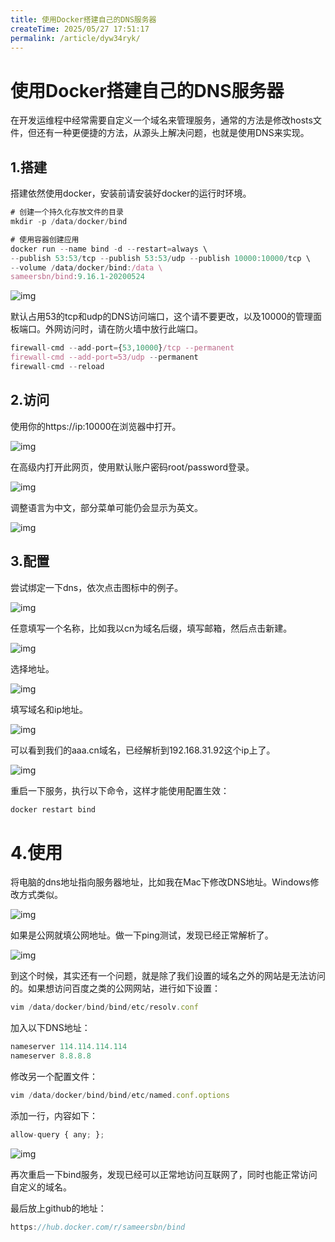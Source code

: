 ```yaml
---
title: 使用Docker搭建自己的DNS服务器
createTime: 2025/05/27 17:51:17
permalink: /article/dyw34ryk/
---
```

# 使用Docker搭建自己的DNS服务器



在开发运维程中经常需要自定义一个域名来管理服务，通常的方法是修改hosts文件，但还有一种更便捷的方法，从源头上解决问题，也就是使用DNS来实现。

## **1.搭建**

搭建依然使用docker，安装前请安装好docker的运行时环境。

```javascript
# 创建一个持久化存放文件的目录
mkdir -p /data/docker/bind

# 使用容器创建应用
docker run --name bind -d --restart=always \
--publish 53:53/tcp --publish 53:53/udp --publish 10000:10000/tcp \
--volume /data/docker/bind:/data \
sameersbn/bind:9.16.1-20200524
```

![img](https://imgoss.xgss.net/picgo/d9946be6b57cf2cdf094c7a39b8a575d.png?aliyun)

默认占用53的tcp和udp的DNS访问端口，这个请不要更改，以及10000的管理面板端口。外网访问时，请在防火墙中放行此端口。

```javascript
firewall-cmd --add-port={53,10000}/tcp --permanent
firewall-cmd --add-port=53/udp --permanent
firewall-cmd --reload
```

## **2.访问**

使用你的https://ip:10000在浏览器中打开。

![img](https://imgoss.xgss.net/picgo/1d1bc11c8e4da26905b20bc05370f341.png?aliyun)

在高级内打开此网页，使用默认账户密码root/password登录。

![img](https://imgoss.xgss.net/picgo/983724727b9f8b4473adb0aff81048f2.png?aliyun)

调整语言为中文，部分菜单可能仍会显示为英文。

![img](https://imgoss.xgss.net/picgo/f38daaa0ae3bd17609c967cbeeef0278.png?aliyun)

## **3.配置**

尝试绑定一下dns，依次点击图标中的例子。

![img](https://imgoss.xgss.net/picgo/dda956d39390dcec506e21ac4a897b5b.png?aliyun)

任意填写一个名称，比如我以cn为域名后缀，填写邮箱，然后点击新建。

![img](https://imgoss.xgss.net/picgo/1d55c58196f46573c7146b759cce8672.png?aliyun)

选择地址。

![img](https://imgoss.xgss.net/picgo/4ffefbee877496d1e294c3af5c932420.png?aliyun)

填写域名和ip地址。

![img](https://imgoss.xgss.net/picgo/bca1af51b7c3264628a4ffb634639e1a.png?aliyun)

可以看到我们的aaa.cn域名，已经解析到192.168.31.92这个ip上了。

![img](https://imgoss.xgss.net/picgo/081b6d054a0267c29994ef25219ffb44.png?aliyun)



重启一下服务，执行以下命令，这样才能使用配置生效：

```javascript
docker restart bind
```

# **4.使用**

将电脑的dns地址指向服务器地址，比如我在Mac下修改DNS地址。Windows修改方式类似。

![img](https://imgoss.xgss.net/picgo/4df99b99c59acbbcd77a8e71539c64f4.png?aliyun)

如果是公网就填公网地址。做一下ping测试，发现已经正常解析了。

![img](https://imgoss.xgss.net/picgo/0c99cc9f93206027278053b9ba0d2289.png?aliyun)

到这个时候，其实还有一个问题，就是除了我们设置的域名之外的网站是无法访问的。如果想访问百度之类的公网网站，进行如下设置：

```javascript
vim /data/docker/bind/bind/etc/resolv.conf
```

加入以下DNS地址：

```javascript
nameserver 114.114.114.114
nameserver 8.8.8.8
```

修改另一个配置文件：

```javascript
vim /data/docker/bind/bind/etc/named.conf.options
```

添加一行，内容如下：

```javascript
allow-query { any; };
```

![img](https://imgoss.xgss.net/picgo/2b16bc99996c2e55483c527b5667389f.png?aliyun)

再次重启一下bind服务，发现已经可以正常地访问互联网了，同时也能正常访问自定义的域名。

最后放上github的地址：

```javascript
https://hub.docker.com/r/sameersbn/bind
```